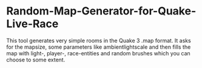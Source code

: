 # Random-Map-Generator-for-Quake-Live-Race

This tool generates very simple rooms in the Quake 3 .map format. It asks for the mapsize, some parameters like ambientlightscale and then fills the map with light-, player-, race-entities and random brushes which you can choose to some extent.
